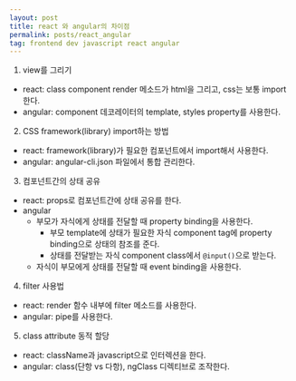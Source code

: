 ```yaml
---
layout: post
title: react 와 angular의 차이점
permalink: posts/react_angular
tag: frontend dev javascript react angular
---
```


1. view를 그리기

- react: class component render 메소드가 html을 그리고, css는 보통 import 한다.
- angular: component 데코레이터의 template, styles property를 사용한다.

2. CSS framework(library) import하는 방법

- react: framework(library)가 필요한 컴포넌트에서 import해서 사용한다.
- angular: angular-cli.json 파일에서 통합 관리한다.

3. 컴포넌트간의 상태 공유

- react: props로 컴포넌트간에 상태 공유를 한다.
- angular
  - 부모가 자식에게 상태를 전달할 때 property binding을 사용한다.
    - 부모 template에 상태가 필요한 자식 component tag에 property binding으로 상태의 참조를 준다.
    - 상태를 전달받는 자식 component class에서 `@input()`으로 받는다.
  - 자식이 부모에게 상태를 전달할 때 event binding을 사용한다.

4. filter 사용법

- react: render 함수 내부에 filter 메소드를 사용한다.
- angular: pipe를 사용한다.

5. class attribute 동적 할당

- react: className과 javascript으로 인터렉션을 한다.
- angular: class(단항 vs 다항), ngClass 디렉티브로 조작한다.
